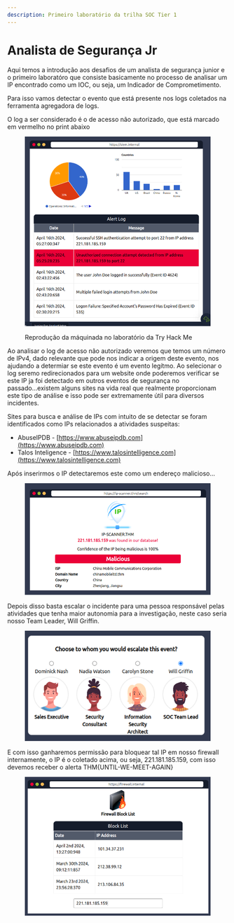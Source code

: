 ```yaml
---
description: Primeiro laboratório da trilha SOC Tier 1
---
```


# Analista de Segurança Jr

Aqui temos a introdução aos desafios de um analista de segurança junior e o primeiro laboratóro que consiste basicamente no processo de analisar um IP encontrado como um IOC, ou seja, um Indicador de Comprometimento.

Para isso vamos detectar o evento que está presente nos logs coletados na ferramenta agregadora de logs.

O log a ser considerado é o de acesso não autorizado, que está marcado em vermelho no print abaixo

<figure><img src="../../../../.gitbook/assets/image (3).png" alt=""><figcaption><p>Reprodução da máquinada no laboratório da Try Hack Me</p></figcaption></figure>

Ao analisar o log de acesso não autorizado veremos que temos um número de IPv4, dado relevante que pode nos indicar a origem deste evento, nos ajudando a determiar se este evento é um evento legítmo. Ao selecionar o log seremo redirecionados para um website onde poderemos verificar se este IP ja foi detectado em outros eventos de segurança no passado...existem alguns sites na vida real que realmente proporcionam este tipo de análise e isso pode ser extremamente útil para diversos incidentes.

Sites para busca e análise de IPs com intuito de se detectar se foram identificados como IPs relacionados a atividades suspeitas:

* AbuseIPDB - [https://www.abuseipdb.com](https://www.abuseipdb.com)
* Talos Inteligence - [https://www.talosintelligence.com](https://www.talosintelligence.com)

Após inserirmos o IP detectaremos este como um endereço malicioso...

<figure><img src="../../../../.gitbook/assets/image (1) (1).png" alt=""><figcaption></figcaption></figure>

Depois disso basta escalar o incidente para uma pessoa responsável pelas atividades que tenha maior autonomia para a investigação, neste caso seria nosso Team Leader, Will Griffin.

<figure><img src="../../../../.gitbook/assets/image (2) (1).png" alt=""><figcaption></figcaption></figure>

E com isso ganharemos permissão para bloquear tal IP em nosso firewall internamente, o IP é o coletado acima, ou seja, 221.181.185.159, com isso devemos receber o alerta THM{UNTIL-WE-MEET-AGAIN}

<figure><img src="../../../../.gitbook/assets/image (3) (1).png" alt=""><figcaption></figcaption></figure>
